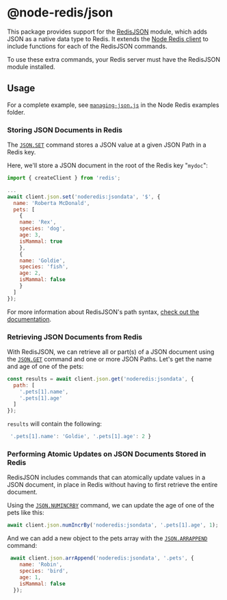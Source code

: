 # @node-redis/json

This package provides support for the [RedisJSON](https://redisjson.io) module, which adds JSON as a native data type to Redis.  It extends the [Node Redis client](https://) to include functions for each of the RedisJSON commands.

To use these extra commands, your Redis server must have the RedisJSON module installed.

## Usage

For a complete example, see [`managing-json.js`](https://github.com/redis/node-redis/blob/master/examples/managing-json.js) in the Node Redis examples folder.

### Storing JSON Documents in Redis

The [`JSON.SET`](https://oss.redis.com/redisjson/commands/#jsonset) command stores a JSON value at a given JSON Path in a Redis key.

Here, we'll store a JSON document in the root of the Redis key "`mydoc`":

```javascript
import { createClient } from 'redis';

...
await client.json.set('noderedis:jsondata', '$', {
  name: 'Roberta McDonald',
  pets: [
    {
    name: 'Rex',
    species: 'dog',
    age: 3,
    isMammal: true
    },
    {
    name: 'Goldie',
    species: 'fish',
    age: 2,
    isMammal: false
    }      
  ]
});
```

For more information about RedisJSON's path syntax, [check out the documentation](https://oss.redis.com/redisjson/path/).

### Retrieving JSON Documents from Redis

With RedisJSON, we can retrieve all or part(s) of a JSON document using the [`JSON.GET`]() command and one or more JSON Paths.  Let's get the name and age of one of the pets:

```javascript
const results = await client.json.get('noderedis:jsondata', {
  path: [
    '.pets[1].name',
    '.pets[1].age'
  ]
});
```

`results` will contain the following:

```javascript
 '.pets[1].name': 'Goldie', '.pets[1].age': 2 }
```

### Performing Atomic Updates on JSON Documents Stored in Redis

RedisJSON includes commands that can atomically update values in a JSON document, in place in Redis without having to first retrieve the entire document.

Using the [`JSON.NUMINCRBY`](https://oss.redis.com/redisjson/commands/#jsonnumincrby) command, we can update the age of one of the pets like this:

```javascript
await client.json.numIncrBy('noderedis:jsondata', '.pets[1].age', 1);
```

And we can add a new object to the pets array with the [`JSON.ARRAPPEND`](https://oss.redis.com/redisjson/commands/#jsonarrappend) command:

```javascript
 await client.json.arrAppend('noderedis:jsondata', '.pets', {
    name: 'Robin',
    species: 'bird',
    age: 1,
    isMammal: false
  });
```